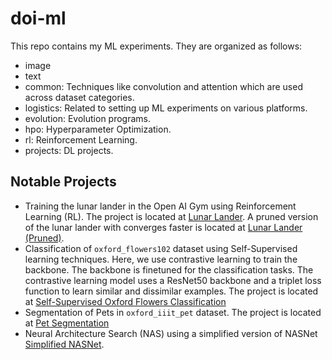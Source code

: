 # doi-ml
This repo contains my ML experiments. They are organized as follows:
* image
* text
* common: Techniques like convolution and attention which are used across dataset categories.
* logistics: Related to setting up ML experiments on various platforms.
* evolution: Evolution programs.
* hpo: Hyperparameter Optimization.
* rl: Reinforcement Learning.
* projects: DL projects.

## Notable Projects
* Training the lunar lander in the Open AI Gym using Reinforcement Learning (RL). The project is located at [Lunar Lander](projects/notebooks/Lunar%20Lander.ipynb). A pruned version of the lunar lander with converges faster is located at [Lunar Lander (Pruned)](projects/notebooks/Lunar%20Lander%20%5BPruned%5D.ipynb).
* Classification of ```oxford_flowers102``` dataset using Self-Supervised learning techniques. Here, we use contrastive learning to train the backbone. The backbone is finetuned for the classification tasks. The contrastive learning model uses a ResNet50 backbone and a triplet loss function to learn similar and dissimilar examples. The project is located at [Self-Supervised Oxford Flowers Classification](projects/notebooks/Self-Supervised%20Classification%20of%20Oxford%20Flowers.ipynb)
* Segmentation of Pets in ```oxford_iiit_pet``` dataset. The project is located at [Pet Segmentation](projects/notebooks/Pet%20Segmentation.ipynb)
* Neural Architecture Search (NAS) using a simplified version of NASNet [Simplified NASNet](projects/edl/chapter-7/NASNet.ipynb).
